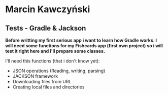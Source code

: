 # Marcin Kawczyński
## Tests - Gradle & Jackson
**Before writting my first serious app i want to learn how Gradle works. I will need some functions for my Fishcards app (first own project) so i will test it right here and i'll prepare some classes.**

I'll need this functions (that i don't know yet):

- JSON operations (Reading, writing, parsing)
- JACKSON framework
- Downloading files from URL
- Creating local files and directories